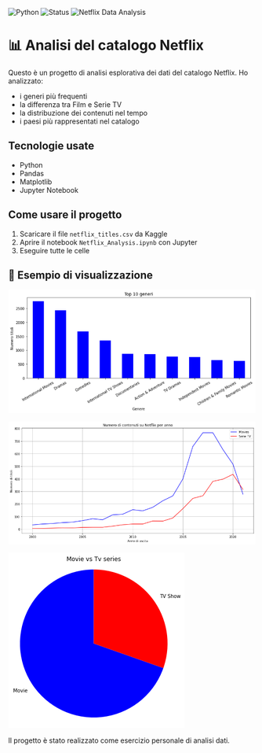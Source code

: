 ![Python](https://img.shields.io/badge/python-v3.9-blue.svg)
![Status](https://img.shields.io/badge/status-complete-green.svg)
![Netflix Data Analysis](https://img.shields.io/badge/Netflix-Data%20Analysis-yellow.svg)


# 📊 Analisi del catalogo Netflix

Questo è un progetto di analisi esplorativa dei dati del catalogo Netflix.
Ho analizzato:
- i generi più frequenti
- la differenza tra Film e Serie TV
- la distribuzione dei contenuti nel tempo
- i paesi più rappresentati nel catalogo

## Tecnologie usate
- Python
- Pandas
- Matplotlib
- Jupyter Notebook

## Come usare il progetto
1. Scaricare il file `netflix_titles.csv` da Kaggle
2. Aprire il notebook `Netflix_Analysis.ipynb` con Jupyter
3. Eseguire tutte le celle

## 🎨 Esempio di visualizzazione

![Top Genres](top10genres.png)

![Anno di rilascio](yearofrelease.png)

![Movie Vs Tv Series](Moviesvstvshow.png)


Il progetto è stato realizzato come esercizio personale di analisi dati.
